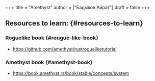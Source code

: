 +++
title = "Amethyst"
author = ["Бадыков Айрат"]
draft = false
+++

## Resources to learn: {#resources-to-learn}

### Roguelike book {#rougue-like-book}

-   <https://github.com/amethyst/rustrogueliketutorial>


### Amethyst book {#amethyst-book}

-   <https://book.amethyst.rs/book/stable/concepts/system>
